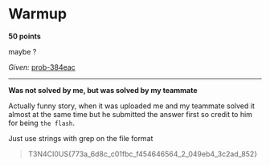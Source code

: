 # Warmup

**50 points**

maybe ?

_Given:_ [prob-384eac]()

___

**Was not solved by me, but was solved by my teammate**

Actually funny story, when it was uploaded me and my teammate solved it almost at the same time but he submitted the answer first so credit to him for being `the flash`.

Just use strings with grep on the file format

>T3N4CI0US{773a_6d8c_c01fbc_f454646564_2_049eb4_3c2ad_852}